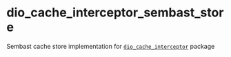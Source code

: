# dio_cache_interceptor_sembast_store

Sembast cache store implementation for [`dio_cache_interceptor`](https://github.com/llfbandit/dio_cache_interceptor) package
